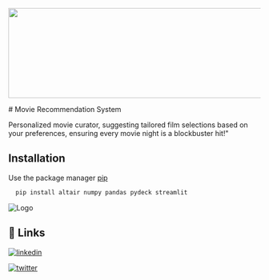 <p align="center"><img src="https://i.ibb.co/cC33rdm/dexe47y-93532dcd-45cd-4381-8758-b6c5535c3a4e.jpg" width="1380px" height="180px"></p>
# Movie Recommendation System

Personalized movie curator, suggesting tailored film selections based on your preferences, ensuring every movie night is a blockbuster hit!"


## Installation

Use the package manager [pip](https://pip.pypa.io/en/stable/)

```bash
  pip install altair numpy pandas pydeck streamlit
```
    
![Logo](https://i.ibb.co/RCq5VXf/Beige-Minimal-Personal-Make-Up-Artist-Logo.png)


## 🔗 Links


[![linkedin](https://img.shields.io/badge/linkedin-0A66C2?style=for-the-badge&logo=linkedin&logoColor=white)](https://www.linkedin.com/in/vikas-kumar-547645142/)  

[![twitter](https://img.shields.io/badge/twitter-1DA1F2?style=for-the-badge&logo=twitter&logoColor=white)](https://twitter.com/pande17827)



